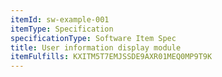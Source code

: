 ```yaml
---
itemId: sw-example-001
itemType: Specification
specificationType: Software Item Spec
title: User information display module
itemFulfills: KXITM5T7EMJSSDE9AXR01MEQ0MP9T9K
---
```

